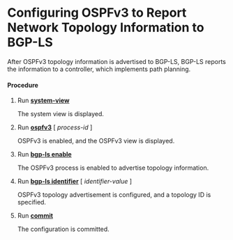 Configuring OSPFv3 to Report Network Topology Information to BGP-LS
===================================================================

After OSPFv3 topology information is advertised to BGP-LS, BGP-LS reports the information to a controller, which implements path planning.

#### Procedure

1. Run [**system-view**](cmdqueryname=system-view)
   
   
   
   The system view is displayed.
2. Run [**ospfv3**](cmdqueryname=ospfv3) [ *process-id* ]
   
   
   
   OSPFv3 is enabled, and the OSPFv3 view is displayed.
3. Run [**bgp-ls enable**](cmdqueryname=bgp-ls+enable)
   
   
   
   The OSPFv3 process is enabled to advertise topology information.
4. Run [**bgp-ls identifier**](cmdqueryname=bgp-ls+identifier) [ *identifier-value* ]
   
   
   
   OSPFv3 topology advertisement is configured, and a topology ID is specified.
5. Run [**commit**](cmdqueryname=commit)
   
   
   
   The configuration is committed.